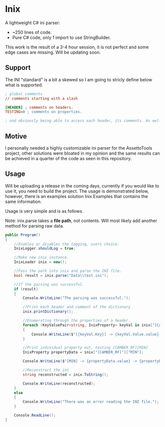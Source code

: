 # Inix

A lightweight C# ini parser:

- ~250 lines of code.
- Pure C# code, only 1 import to use StringBuilder.

This work is the result of a 3-4 hour session, it is not perfect and some edge cases are missing. Will be updating soon.

## Support

The INI "standard" is a bit a skewed so I am going to stricly define below what is supported.

```ini
; global comments
// comments starting with a slash

[HEADER] ; comments on headers.
TESTING=0 ; comments on properties.

; and obviously being able to access each header, its comments. As well as each property and its value/comments.

```

## Motive

I personally needed a highly customizable ini parser for the AssettoTools project, other solutions were bloated in my opinion and the same results can be achieved in a quarter of the code as seen in this repository.

## Usage

Will be uploading a release in the coming days, currently if you would like to use it, you need to build the project. The usage is demonstrated below, however, there is an examples solution Inix.Examples that contains the same information.

Usage is very simple and is as follows.

Note: inix.parse takes a **file path**, not contents. Will most likely add another method for parsing raw data.

```c#
public Program()
{
    //Enables or disables the logging, users choice.
    InixLogger.shouldLog = true;

    //Make new inix instance.
    InixLoader inix = new();

    //Pass the path into inix and parse the INI file.
    bool result = inix.parse("Data\\test.ini");

    //If the parsing was successful.
    if (result)
    {
        Console.WriteLine("The parsing was successful.");

        //Print each header and comment of the dictionary
        inix.printDictionary();

        //Enumerating through the properties of a header.
        foreach (KeyValuePair<string, InixProperty> keyVal in inix["[CAMBER_RF]"].properties)
        {
            Console.WriteLine($"[{keyVal.Key}] -> {keyVal.Value.value} | Comment: {keyVal.Value.comment}");
        }

        //Print individual property out, testing [CAMBER_RF][MIN]
        InixProperty propertyData = inix["[CAMBER_RF]"]["MIN"];

        Console.WriteLine($"[MIN] -> {propertyData.value} -> {propertyData.comment}");

        //Reconstruct the ini
        string reconstructed = inix.ToString();

        Console.WriteLine(reconstructed);
    }
    else
    {
        Console.WriteLine("There was an error reading the INI file.");
    }

    Console.ReadLine();
}
```


